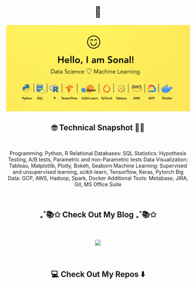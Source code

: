 <h1 align="center"> 👋 </h1>
<div align="center">
  <img src="https://github.com/SonalKiran/SonalKiran/blob/d776f4b0b1b5a2a59476979e6a3fa5681f62fc6c/images/header.jpeg" alt="header"/>
</div>

<h2  align="center">🤓 Technical Snapshot 👩‍🎓</h2>&nbsp;&nbsp;&nbsp;

<p align="center" align='right'>
Programming: Python, R
Relational Databases: SQL
Statistics: Hypothesis Testing, A/B tests, Parametric and non-Parametric tests
Data Visualization: Tableau, Matplotlib, Plotly, Bokeh, Seaborn
Machine Learning: Supervised and unsupervised learning, scikit-learn, Tensorflow, Keras, Pytorch
Big Data: GCP, AWS, Hadoop, Spark, Docker
Additional Tools: Metabase, JIRA, Git, MS Office Suite
</p>&nbsp;

<h2  align="center">₊˚📚✩ Check Out My Blog ₊˚📚✩</h2>&nbsp;&nbsp;&nbsp;

<p align="center" align='right'>
<!-- <a href="https://thinknibbles.github.io/">Think Nibbles</a> -->
<a href="https://thinknibbles.github.io/"><img src="https://img.shields.io/badge/Think%20Nibbles-%2312100E.svg?&style=for-the-badge"/></a>
</p>&nbsp;

<h2  align="center">💻 Check Out My Repos ⬇️</h2>&nbsp;&nbsp;&nbsp;&nbsp;



<!---
SonalKiran/SonalKiran is a ✨ special ✨ repository because its `README.md` (this file) appears on your GitHub profile.
You can click the Preview link to take a look at your changes.
--->
